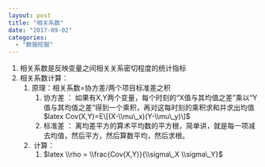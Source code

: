 ```yaml
---
layout: post
title: "相关系数"
date: "2017-09-02"
categories: 
  - "数据挖掘"
---
```


1. 相关系数是反映变量之间相关关系密切程度的统计指标
2. 相关系数计算：
    1. 原理：相关系数=协方差/两个项目标准差之积
        1. 协方差 ： 如果有X,Y两个变量，每个时刻的“X值与其均值之差”乘以“Y值与其均值之差”得到一个乘积，再对这每时刻的乘积求和并求出均值  $latex Cov(X,Y)=E\[(X-\\mu\_x)(Y-\\mu\_y)\]$
        2. 标准差 ： 离均差平方的算术平均数的平方根，简单讲，就是每一项减去均值，然后平方，然后算数平均，然后求根。
    2.  计算：
        1. $latex \\rho = \\frac{Cov(X,Y)}{\\sigma\_X \\sigma\_Y}$
